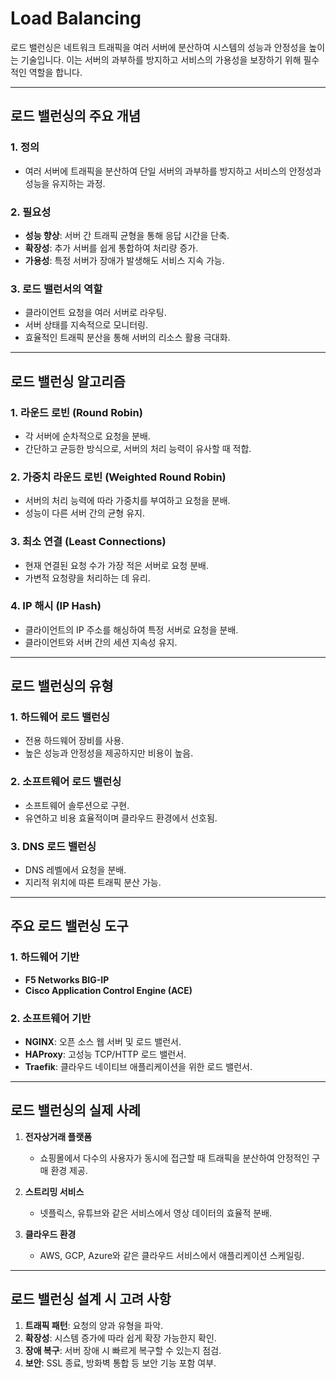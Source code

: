 # Load Balancing

로드 밸런싱은 네트워크 트래픽을 여러 서버에 분산하여 시스템의 성능과 안정성을 높이는 기술입니다. 이는 서버의 과부하를 방지하고 서비스의 가용성을 보장하기 위해 필수적인 역할을 합니다.

---

## 로드 밸런싱의 주요 개념

### 1. 정의
- 여러 서버에 트래픽을 분산하여 단일 서버의 과부하를 방지하고 서비스의 안정성과 성능을 유지하는 과정.

### 2. 필요성
- **성능 향상**: 서버 간 트래픽 균형을 통해 응답 시간을 단축.
- **확장성**: 추가 서버를 쉽게 통합하여 처리량 증가.
- **가용성**: 특정 서버가 장애가 발생해도 서비스 지속 가능.

### 3. 로드 밸런서의 역할
- 클라이언트 요청을 여러 서버로 라우팅.
- 서버 상태를 지속적으로 모니터링.
- 효율적인 트래픽 분산을 통해 서버의 리소스 활용 극대화.

---

## 로드 밸런싱 알고리즘

### 1. 라운드 로빈 (Round Robin)
- 각 서버에 순차적으로 요청을 분배.
- 간단하고 균등한 방식으로, 서버의 처리 능력이 유사할 때 적합.

### 2. 가중치 라운드 로빈 (Weighted Round Robin)
- 서버의 처리 능력에 따라 가중치를 부여하고 요청을 분배.
- 성능이 다른 서버 간의 균형 유지.

### 3. 최소 연결 (Least Connections)
- 현재 연결된 요청 수가 가장 적은 서버로 요청 분배.
- 가변적 요청량을 처리하는 데 유리.

### 4. IP 해시 (IP Hash)
- 클라이언트의 IP 주소를 해싱하여 특정 서버로 요청을 분배.
- 클라이언트와 서버 간의 세션 지속성 유지.

---

## 로드 밸런싱의 유형

### 1. 하드웨어 로드 밸런싱
- 전용 하드웨어 장비를 사용.
- 높은 성능과 안정성을 제공하지만 비용이 높음.

### 2. 소프트웨어 로드 밸런싱
- 소프트웨어 솔루션으로 구현.
- 유연하고 비용 효율적이며 클라우드 환경에서 선호됨.

### 3. DNS 로드 밸런싱
- DNS 레벨에서 요청을 분배.
- 지리적 위치에 따른 트래픽 분산 가능.

---

## 주요 로드 밸런싱 도구

### 1. 하드웨어 기반
- **F5 Networks BIG-IP**
- **Cisco Application Control Engine (ACE)**

### 2. 소프트웨어 기반
- **NGINX**: 오픈 소스 웹 서버 및 로드 밸런서.
- **HAProxy**: 고성능 TCP/HTTP 로드 밸런서.
- **Traefik**: 클라우드 네이티브 애플리케이션을 위한 로드 밸런서.

---

## 로드 밸런싱의 실제 사례

1. **전자상거래 플랫폼**
   - 쇼핑몰에서 다수의 사용자가 동시에 접근할 때 트래픽을 분산하여 안정적인 구매 환경 제공.

2. **스트리밍 서비스**
   - 넷플릭스, 유튜브와 같은 서비스에서 영상 데이터의 효율적 분배.

3. **클라우드 환경**
   - AWS, GCP, Azure와 같은 클라우드 서비스에서 애플리케이션 스케일링.

---

## 로드 밸런싱 설계 시 고려 사항

1. **트래픽 패턴**: 요청의 양과 유형을 파악.
2. **확장성**: 시스템 증가에 따라 쉽게 확장 가능한지 확인.
3. **장애 복구**: 서버 장애 시 빠르게 복구할 수 있는지 점검.
4. **보안**: SSL 종료, 방화벽 통합 등 보안 기능 포함 여부.
